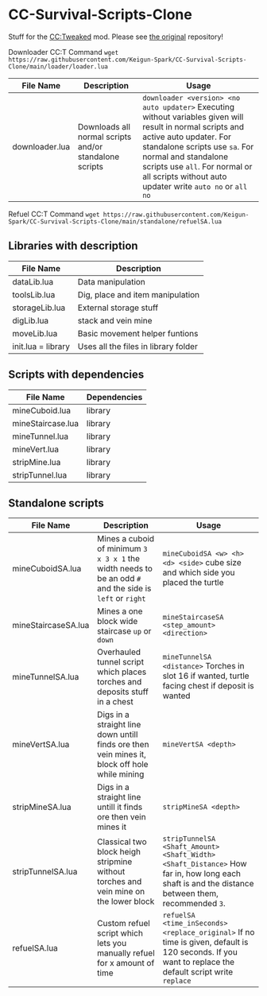 # CC-Survival-Scripts-Clone

Stuff for the [CC:Tweaked](https://www.curseforge.com/minecraft/mc-mods/cc-tweaked) mod. Please see [the original](https://github.com/drums12360/CC-Survival-Scripts) repository!

Downloader CC:T Command `wget https://raw.githubusercontent.com/Keigun-Spark/CC-Survival-Scripts-Clone/main/loader/loader.lua`

| File Name      | Description                                            | Usage                                                                                                                                                                                                                                                                                                |
| -------------- | ------------------------------------------------------ | ---------------------------------------------------------------------------------------------------------------------------------------------------------------------------------------------------------------------------------------------------------------------------------------------------- |
| downloader.lua | Downloads all normal scripts and/or standalone scripts | `downloader <version> <no auto updater>` Executing without variables given will result in normal scripts and active auto updater. For standalone scripts use `sa`. For normal and standalone scripts use `all`. For normal or all scripts without auto updater write `auto no` or `all no` |

Refuel CC:T Command `wget https://raw.githubusercontent.com/Keigun-Spark/CC-Survival-Scripts-Clone/main/standalone/refuelSA.lua`

## Libraries with description

| File Name          | Description                          |
| ------------------ | ------------------------------------ |
| dataLib.lua        | Data manipulation                    |
| toolsLib.lua       | Dig, place and item manipulation     |
| storageLib.lua     | External storage stuff               |
| digLib.lua         | stack and vein mine                  |
| moveLib.lua        | Basic movement helper funtions       |
| init.lua = library | Uses all the files in library folder |

## Scripts with dependencies

| File Name         | Dependencies |
| ----------------- | ------------ |
| mineCuboid.lua    | library      |
| mineStaircase.lua | library      |
| mineTunnel.lua    | library      |
| mineVert.lua      | library      |
| stripMine.lua     | library      |
| stripTunnel.lua   | library      |

## Standalone scripts

| File Name           | Description                                                                                                      | Usage                                                                                                                                                     |
| ------------------- | ---------------------------------------------------------------------------------------------------------------- | --------------------------------------------------------------------------------------------------------------------------------------------------------- |
| mineCuboidSA.lua    | Mines a cuboid of minimum `3 x 3 x 1` the width needs to be an odd `#` and the side is `left` or `right` | `mineCuboidSA <w> <h> <d> <side>` cube size and which side you placed the turtle                                                                        |
| mineStaircaseSA.lua | Mines a one block wide staircase `up` or `down`                                                              | `mineStaircaseSA <step_amount> <direction>`                                                                                                             |
| mineTunnelSA.lua    | Overhauled tunnel script which places torches and deposits stuff in a chest                                      | `mineTunnelSA <distance>` Torches in slot 16 if wanted, turtle facing chest if deposit is wanted                                                        |
| mineVertSA.lua      | Digs in a straight line down untill finds ore then vein mines it, block off hole while mining                    | `mineVertSA <depth>`                                                                                                                                    |
| stripMineSA.lua     | Digs in a straight line untill it finds ore then vein mines it                                                   | `stripMineSA <depth>`                                                                                                                                   |
| stripTunnelSA.lua   | Classical two block heigh stripmine without torches and vein mine on the lower block                             | `stripTunnelSA <Shaft_Amount> <Shaft_Width> <Shaft_Distance>` How far in, how long each shaft is and the distance between them, recommended `3`.      |
| refuelSA.lua        | Custom refuel script which lets you manually refuel for x amount of time                                         | `refuelSA <time_inSeconds> <replace_original>` If no time is given, default is 120 seconds. If you want to replace the default script write `replace` |
